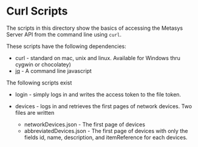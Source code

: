 # Curl Scripts

The scripts in this directory show the basics of accessing
the Metasys Server API from the command line using `curl`.

These scripts have the following dependencies:

* curl - standard on mac, unix and linux. Available for Windows
  thru cygwin or chocolatey)
* [jq](https://stedolan.github.io/jq/download/) - A command line javascript 

The following scripts exist

* login - simply logs in and writes the access token to the file
token.

* devices - logs in and retrieves the first pages of network devices.
Two files are written
    - networkDevices.json - The first page of devices
    - abbreviatedDevices.json - The first page of devices with only
      the fields id, name, description, and itemReference for each
      devices.
